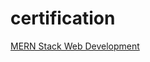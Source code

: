 # certification
<a href="certificate-delta-batch-20-659e5afc7fa67ec97205fc76.pdf">MERN Stack Web Development</a>
